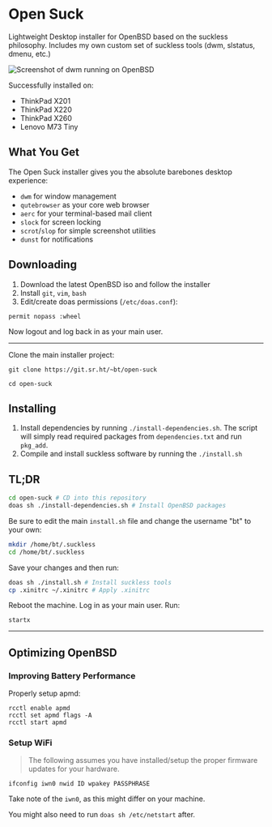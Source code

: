 # Open Suck

Lightweight Desktop installer for OpenBSD based on the suckless philosophy.
Includes my own custom set of suckless tools (dwm, slstatus, dmenu, etc.)

![Screenshot of dwm running on
OpenBSD](/screenshots/open-suck.png)

Successfully installed on:

- ThinkPad X201
- ThinkPad X220
- ThinkPad X260
- Lenovo M73 Tiny

## What You Get

The Open Suck installer gives you the absolute barebones desktop experience:

- `dwm` for window management
- `qutebrowser` as your core web browser
- `aerc` for your terminal-based mail client
- `slock` for screen locking
- `scrot`/`slop` for simple screenshot utilities
- `dunst` for notifications

## Downloading

1. Download the latest OpenBSD iso and follow the installer
2. Install `git`, `vim`, `bash`
3. Edit/create doas permissions (`/etc/doas.conf`):

```
permit nopass :wheel
```

Now logout and log back in as your main user.

---

Clone the main installer project:

`git clone https://git.sr.ht/~bt/open-suck`

`cd open-suck`

## Installing

1) Install dependencies by running `./install-dependencies.sh`. The script will simply read required packages from `dependencies.txt` and run `pkg_add`.
2) Compile and install suckless software by running the `./install.sh`

## TL;DR

```sh
cd open-suck # CD into this repository
doas sh ./install-dependencies.sh # Install OpenBSD packages
```

Be sure to edit the main `install.sh` file and change the username "bt" to your own:

```sh
mkdir /home/bt/.suckless
cd /home/bt/.suckless
```

Save your changes and then run:

```sh
doas sh ./install.sh # Install suckless tools
cp .xinitrc ~/.xinitrc # Apply .xinitrc
```

Reboot the machine. Log in as your main user. Run:

```
startx
```

---

## Optimizing OpenBSD

### Improving Battery Performance

Properly setup apmd:

```
rcctl enable apmd
rcctl set apmd flags -A
rcctl start apmd
```

### Setup WiFi

> The following assumes you have installed/setup the proper firmware updates for your hardware.


```
ifconfig iwn0 nwid ID wpakey PASSPHRASE
```

Take note of the `iwn0`, as this might differ on your machine.

You might also need to run `doas sh /etc/netstart` after.

